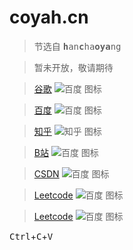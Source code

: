 # coyah.cn
> 节选自 <kbd>**h**an**c**ha**oya**ng</kbd>

> 暂未开放，敬请期待

> [谷歌](https://www.baidu.com)
> ![百度 图标]()

> [百度](https://www.baidu.com)
> ![百度 图标](https://www.baidu.com/img/bd_logo1.png)

> [知乎](https://www.zhihu.com/)
> ![知乎 图标](https://pic2.zhimg.com/80/v2-f6b1f64a098b891b4ea1e3104b5b71f6_720w.png)

> [B站](https://www.baidu.com)
> ![百度 图标](https://www.baidu.com/img/bd_logo1.png)

> [CSDN](https://www.baidu.com)
> ![百度 图标](https://www.baidu.com/img/bd_logo1.png)

> [Leetcode](https://www.baidu.com)
> ![百度 图标](https://www.baidu.com/img/bd_logo1.png)

> [Leetcode](https://www.baidu.com)
> ![百度 图标](https://www.baidu.com/img/bd_logo1.png)

<kbd>Ctrl</kbd>+<kbd>C</kbd>+<kbd>V</kbd>
